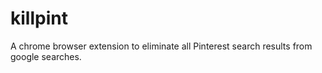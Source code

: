 # killpint
A chrome browser extension to eliminate all Pinterest search results from google searches.
